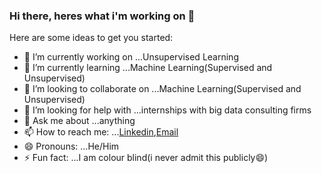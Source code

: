 ### Hi there, heres what i'm working on 👋


Here are some ideas to get you started:

- 🔭 I’m currently working on ...Unsupervised Learning
- 🌱 I’m currently learning ...Machine Learning(Supervised and Unsupervised)
- 👯 I’m looking to collaborate on ...Machine Learning(Supervised and Unsupervised)
- 🤔 I’m looking for help with ...internships with big data consulting firms
- 💬 Ask me about ...anything
- 📫 How to reach me: ...[Linkedin](https://www.linkedin.com/in/ikechi-nwaozuzu/),[Email](ikechinwaozuzu@yahoo.com)
- 😄 Pronouns: ...He/Him
- ⚡ Fun fact: ...I am colour blind(i never admit this publicly😄)

